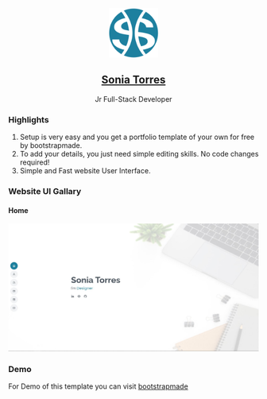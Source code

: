 <p align="center">
  <a href="https://soniatt93.github.io/">
    <img alt="Soniatt93" src="./assets/img/logo.svg" width="100" />
    <h2 align="center">Sonia Torres</h2>
  </a>
</p> 
<p align="center">Jr Full-Stack Developer</p>

### Highlights
1. Setup is very easy and you get a portfolio template of your own for free by bootstrapmade.
2. To add your details, you just need simple editing skills. No code changes required!
3. Simple and Fast website User Interface.

### Website UI Gallary
#### Home 
![Sonia Torres Site Preview](./assets/img/screenshot.jpg)

### Demo
For Demo of this template you can visit <a href="https://bootstrapmade.com/demo/MyResume/">bootstrapmade</a> 
